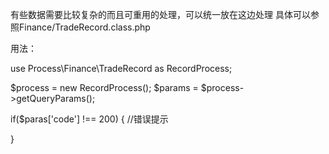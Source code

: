 有些数据需要比较复杂的而且可重用的处理，可以统一放在这边处理
具体可以参照Finance/TradeRecord.class.php 

用法：

use Process\Finance\TradeRecord as RecordProcess;

$process = new RecordProcess();
$params  = $process->getQueryParams();

if($paras['code'] !== 200) {
    //错误提示

}